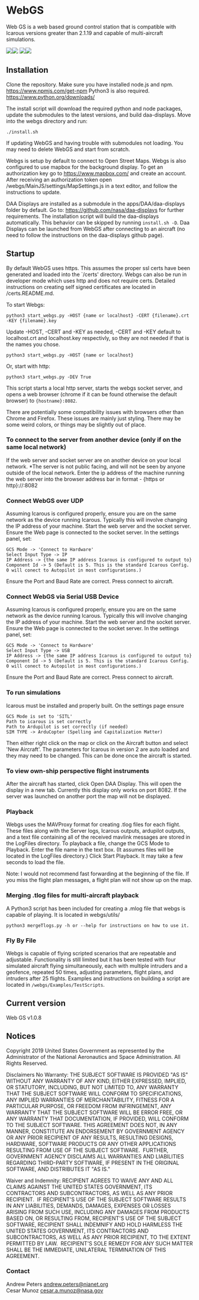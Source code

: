 # WebGS

Web GS is a web based ground control station that is compatible with Icarous versions greater than 2.1.19 and capable of multi-aircraft simulations.

![](screenshots/screenshot1_webgs.png)![](screenshots/screenshot2_webgs.png)
![](screenshots/screenshot4_webgs.png)![](screenshots/screenshot3_webgs.png)

## Installation

Clone the repository.
Make sure you have installed node.js and npm. <https://www.npmjs.com/get-npm>
Python3 is also required. <https://www.python.org/downloads/>

The install script will download the required python and node packages, update the submodules to the latest versions, and build daa-displays.
Move into the webgs directory and run:

    ./install.sh

If updating WebGS and having trouble with submodules not loading. You may need to delete WebGS and start from scratch.

Webgs is setup by default to connect to Open Street Maps. Webgs is also configured to use mapbox for the background display. To get an authorization key go to <https://www.mapbox.com/> and create an account. After receiving an authorization token open /webgs/MainJS/settings/MapSettings.js in a text editor, and follow the instructions to update.

DAA Displays are installed as a submodule in the apps/DAA/daa-displays folder by default. Go to: <https://github.com/nasa/daa-displays> for further requirements. The installation script will build the daa-displays automatically. This behavior can be skipped by running `install.sh -D`. Daa Displays can be launched from WebGS after connecting to an aircraft (no need to follow the instructions on the daa-displays github page).

## Startup
By default WebGS uses https. This assumes the proper ssl certs have been generated and loaded into the `/certs' directory. Webgs can also be run in developer mode which uses http and does not require certs. Detailed instructions on creating self signed certificates are located in /certs.README.md.

To start Webgs:

    python3 start_webgs.py -HOST {name or localhost} -CERT {filename}.crt -KEY {filename}.key

Update -HOST, -CERT and -KEY as needed, -CERT and -KEY default to localhost.crt and localhost.key respectivly, so they are not needed if that is the names you chose.

    python3 start_webgs.py -HOST {name or localhost}

Or, start with http:

    python3 start_webgs.py -DEV True

This script starts a local http server, starts the webgs socket server, and opens a web browser (chrome if it can be found otherwise the default browser) to `{hostname}:8082`.

There are potentially some compatibility issues with browsers other than Chrome and Firefox. These issues are mainly just styling. There may be some weird colors, or things may be slightly out of place.

### To connect to the server from another device (only if on the same local network)

If the web server and socket server are on another device on your local network. *The server is not public facing, and will not be seen by anyone outside of the local network. Enter the ip address of the machine running the web server into the browser address bar in format - {https or http}://<hostname>:8082

### Connect WebGS over UDP

Assuming Icarous is configured properly, ensure you are on the same network as the device running Icarous. Typically this will involve changing the IP address of your machine. Start the web server and the socket server. Ensure the Web page is connected to the socket server. In the settings panel, set:

    GCS Mode -> 'Connect to Hardware'
    Select Input Type -> IP
    IP Address -> {the same IP address Icarous is configured to output to}
    Component Id -> 5 (Default is 5. This is the standard Icarous Config. 0 will conect to Autopilot in most configurations.)

Ensure the Port and Baud Rate are correct. Press connect to aircraft.

### Connect WebGS via Serial USB Device

Assuming Icarous is configured properly, ensure you are on the same network as the device running Icarous. Typically this will involve changing the IP address of your machine. Start the web server and the socket server. Ensure the Web page is connected to the socket server. In the settings panel, set:

    GCS Mode -> 'Connect to Hardware'
    Select Input Type -> USB
    IP Address -> {the same IP address Icarous is configured to output to}
    Component Id -> 5 (Default is 5. This is the standard Icarous Config. 0 will conect to Autopilot in most configurations.)

Ensure the Port and Baud Rate are correct. Press connect to aircraft.

### To run simulations

Icarous must be installed and properly built. On the settings page ensure

    GCS Mode is set to 'SITL'
    Path to icarous is set correctly
    Path to Ardupilot is set correctly (if needed)
    SIM TYPE -> ArduCopter (Spelling and Capitalization Matter)

Then either right click on the map or click on the Aircraft button and select 'New Aircraft'. The parameters for Icarous in version 2 are auto loaded and they may need to be changed. This can be done once the aircraft is started.

### To view own-ship perspective flight instruments

After the aircraft has started, click Open DAA Display. This will open the display in a new tab. Currently this display only works on port 8082. If the server was launched on another port the map will not be displayed.

### Playback

Webgs uses the MAVProxy format for creating .tlog files for each flight. These files along with the Server logs, Icarous outputs, ardupilot outputs, and a text file containing all of the received mavlink messages are stored in the LogFiles directory. To playback a file, change the GCS Mode to Playback. Enter the file name in the text box. (It assumes files will be located in the LogFiles directory.) Click Start Playback. It may take a few seconds to load the file.

Note: I would not recommend fast forwarding at the beginning of the file. If you miss the flight plan messages, a flight plan will not show up on the map.

### Merging .tlog files for multi-aircraft playback

A Python3 script has been included for creating a .mlog file that webgs is capable of playing. It is located in webgs/utils/

    python3 mergeTlogs.py -h or --help for instructions on how to use it.

### Fly By File

Webgs is capable of flying scripted scenarios that are repeatable and adjustable. Functionality is still limited but it has been tested with four simulated aircraft flying simultaneously, each with multiple intruders and a geofence, repeated 50 times, adjusting parameters, flight plans, and intruders after 25 flights. Examples and instructions on building a script are located in `/webgs/Examples/TestScripts`.

## Current version

Web GS v1.0.8

## Notices

Copyright 2019 United States Government as represented by the Administrator of the National Aeronautics
and Space Administration. All Rights Reserved.

Disclaimers
No Warranty: THE SUBJECT SOFTWARE IS PROVIDED "AS IS" WITHOUT ANY WARRANTY OF ANY
KIND, EITHER EXPRESSED, IMPLIED, OR STATUTORY, INCLUDING, BUT NOT LIMITED TO, ANY
WARRANTY THAT THE SUBJECT SOFTWARE WILL CONFORM TO SPECIFICATIONS, ANY IMPLIED
WARRANTIES OF MERCHANTABILITY, FITNESS FOR A PARTICULAR PURPOSE, OR FREEDOM FROM
INFRINGEMENT, ANY WARRANTY THAT THE SUBJECT SOFTWARE WILL BE ERROR FREE, OR ANY
WARRANTY THAT DOCUMENTATION, IF PROVIDED, WILL CONFORM TO THE SUBJECT SOFTWARE.
THIS AGREEMENT DOES NOT, IN ANY MANNER, CONSTITUTE AN ENDORSEMENT BY GOVERNMENT
AGENCY OR ANY PRIOR RECIPIENT OF ANY RESULTS, RESULTING DESIGNS, HARDWARE,
SOFTWARE PRODUCTS OR ANY OTHER APPLICATIONS RESULTING FROM USE OF THE SUBJECT
SOFTWARE.  FURTHER, GOVERNMENT AGENCY DISCLAIMS ALL WARRANTIES AND LIABILITIES
REGARDING THIRD-PARTY SOFTWARE, IF PRESENT IN THE ORIGINAL SOFTWARE, AND
DISTRIBUTES IT "AS IS."

Waiver and Indemnity:
RECIPIENT AGREES TO WAIVE ANY AND ALL CLAIMS AGAINST THE UNITED
STATES GOVERNMENT, ITS CONTRACTORS AND SUBCONTRACTORS, AS WELL AS ANY PRIOR
RECIPIENT.  IF RECIPIENT'S USE OF THE SUBJECT SOFTWARE RESULTS IN ANY LIABILITIES,
DEMANDS, DAMAGES, EXPENSES OR LOSSES ARISING FROM SUCH USE, INCLUDING ANY
DAMAGES FROM PRODUCTS BASED ON, OR RESULTING FROM, RECIPIENT'S USE OF THE SUBJECT
SOFTWARE, RECIPIENT SHALL INDEMNIFY AND HOLD HARMLESS THE UNITED STATES
GOVERNMENT, ITS CONTRACTORS AND SUBCONTRACTORS, AS WELL AS ANY PRIOR RECIPIENT,
TO THE EXTENT PERMITTED BY LAW.  RECIPIENT'S SOLE REMEDY FOR ANY SUCH MATTER SHALL
BE THE IMMEDIATE, UNILATERAL TERMINATION OF THIS AGREEMENT.

### Contact

Andrew Peters andrew.peters@nianet.org  
Cesar Munoz cesar.a.munoz@nasa.gov
